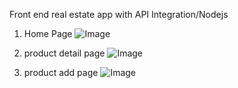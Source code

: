 Front end real estate app with API Integration/Nodejs

1) Home Page
![Image](https://github.com/user-attachments/assets/87dcc534-e769-4af5-8726-572d9b139442)

2) product detail page
![Image](https://github.com/user-attachments/assets/7b37e239-4a57-41c3-a3f2-330bc85a3ab9)

3) product add page
![Image](https://github.com/user-attachments/assets/5ba6b1d0-df61-44d8-ad05-40bf4efbef81)


